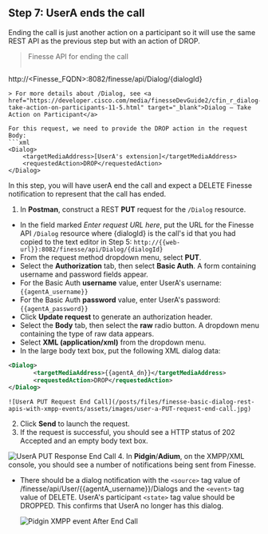 ## Step 7: UserA ends the call

Ending the call is just another action on a participant so it will use the same REST API as the previous step but with an action of DROP.

> Finesse API for ending the call
>  ```http
http://<Finesse_FQDN>:8082/finesse/api/Dialog/{dialogId}
```
> For more details about /Dialog, see <a href="https://developer.cisco.com/media/finesseDevGuide2/cfin_r_dialog-take-action-on-participants-11-5.html" target="_blank">Dialog — Take Action on Participant</a>

For this request, we need to provide the DROP action in the request Body:
```xml
<Dialog>
	<targetMediaAddress>[UserA's extension]</targetMediaAddress>
	<requestedAction>DROP</requestedAction>
</Dialog>
```

In this step, you will have userA end the call and expect a DELETE Finesse notification to represent that the call has ended.

1. In **Postman**, construct a REST **PUT** request for the ``/Dialog`` resource.
 * In the field marked *Enter request URL here*, put the URL for the Finesse API ``/Dialog`` resource where {dialogId} is the call's id that you had copied to the text editor in Step 5:
  ``http://{{web-url}}:8082/finesse/api/Dialog/{dialogId}``
 * From the request method dropdown menu, select **PUT**.
 * Select the **Authorization** tab, then select **Basic Auth**. A form containing username and password fields appear.
 * For the Basic Auth **username** value, enter UserA's username: ``{{agentA_username}}``
 * For the Basic Auth **password** value, enter UserA's password: ``{{agentA_password}}``
 * Click **Update request** to generate an authorization header.
 * Select the **Body** tab, then select the **raw** radio button. A dropdown menu containing the type of raw data appears.
 * Select **XML (application/xml)** from the dropdown menu.
 * In the large body text box, put the following XML dialog data:
 ```xml
<Dialog>
        <targetMediaAddress>{{agentA_dn}}</targetMediaAddress>
        <requestedAction>DROP</requestedAction>
</Dialog>
```

    ![UserA PUT Request End Call](/posts/files/finesse-basic-dialog-rest-apis-with-xmpp-events/assets/images/user-a-PUT-request-end-call.jpg)
2. Click **Send** to launch the request.
3. If the request is successful, you should see a HTTP status of 202 Accepted and an empty body text box.

 ![UserA PUT Response End Call](/posts/files/finesse-basic-dialog-rest-apis-with-xmpp-events/assets/images/user-a-PUT-response-end-call.jpg)
4. In **Pidgin**/**Adium**, on the XMPP/XML console, you should see a number of notifications being sent from Finesse.
 * There should be a dialog notification with the ``<source>`` tag value of /finesse/api/User/{{agentA_username}}/Dialogs and the ``<event>`` tag value of DELETE. UserA's participant ``<state>`` tag value should be DROPPED. This confirms that UserA no longer has this dialog.

    ![Pidgin XMPP event After End Call](/posts/files/finesse-basic-dialog-rest-apis-with-xmpp-events/assets/images/user-a-XMPP-event-after-end-call.jpg)
